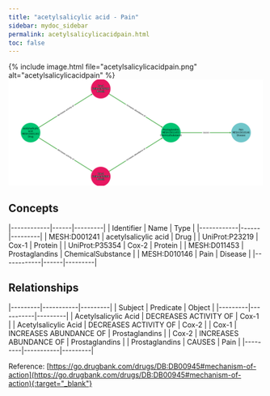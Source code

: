 ```yaml
---
title: "acetylsalicylic acid - Pain"
sidebar: mydoc_sidebar
permalink: acetylsalicylicacidpain.html
toc: false 
---
```


{% include image.html file="acetylsalicylicacidpain.png" alt="acetylsalicylicacidpain" %}![Path Visualization](/images/acetylsalicylicacidpain.png)

## Concepts

|------------|------|---------|
| Identifier | Name | Type    |
|------------|------|---------|
| MESH:D001241 | acetylsalicylic acid | Drug |
| UniProt:P23219 | Cox-1 | Protein |
| UniProt:P35354 | Cox-2 | Protein |
| MESH:D011453 | Prostaglandins | ChemicalSubstance |
| MESH:D010146 | Pain | Disease |
|------------|------|---------|

## Relationships

|---------|-----------|---------|
| Subject | Predicate | Object  |
|---------|-----------|---------|
| Acetylsalicylic Acid | DECREASES ACTIVITY OF | Cox-1 |
| Acetylsalicylic Acid | DECREASES ACTIVITY OF | Cox-2 |
| Cox-1 | INCREASES ABUNDANCE OF | Prostaglandins |
| Cox-2 | INCREASES ABUNDANCE OF | Prostaglandins |
| Prostaglandins | CAUSES | Pain |
|---------|-----------|---------|

Reference: [https://go.drugbank.com/drugs/DB:DB00945#mechanism-of-action](https://go.drugbank.com/drugs/DB:DB00945#mechanism-of-action){:target="_blank"}